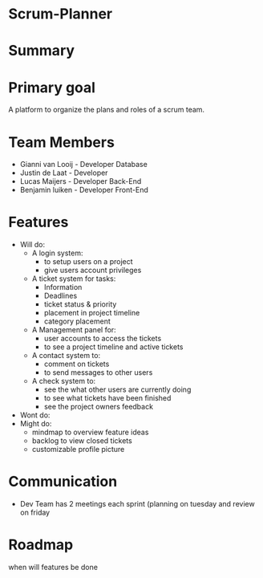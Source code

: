 # Scrum-Planner

# Summary

# Primary goal
  A platform to organize the plans and roles of a scrum team.

# Team Members
  * Gianni van Looij - Developer Database
  * Justin de Laat - Developer
  * Lucas Maijers - Developer Back-End
  * Benjamin luiken - Developer Front-End

# Features
  * Will do: 
    * A login system:
      * to setup users on a project
      * give users account privileges
    * A ticket system for tasks:
      * Information
      * Deadlines
      * ticket status & priority
      * placement in project timeline
      * category placement 
    * A Management panel for:
      * user accounts to access the tickets 
      * to see a project timeline and active tickets
    * A contact system to:
      * comment on tickets
      * to send messages to other users
    * A check system to:
      * see the what other users are currently doing
      * to see what tickets have been finished
      * see the project owners feedback
  * Wont do:
  * Might do:
    * mindmap to overview feature ideas 
    * backlog to view closed tickets
    * customizable profile picture

# Communication
  * Dev Team has 2 meetings each sprint (planning on tuesday and review on friday

# Roadmap
  when will features be done
